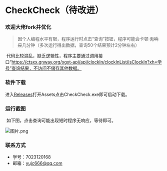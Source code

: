 # CheckCheck（待改进）

### 欢迎大佬fork并优化

> 因个人编程水平有限，程序运行时点击“查询”按钮，程序可能会卡顿 ~~无响应~~几分钟（多次运行得出数据，查询50个结果预计2分钟左右）

​		代码比较混乱，缺乏逻辑性，程序主要通过调用接口“https://ctsxx.gnway.org/xgxt-api/api/clockIn/clockInList/isClockIn?xh=学号”查询结果，不访问不储存其他数据。

### 软件下载
进入[Releases](https://github.com/Yujc666/CheckCheck/releases)打开Assets点击CheckCheck.exe即可启动下载。

### 运行截图

​		如下图，点击查询可能出现短时程序无响应，等待即可。

![图片.png](https://s2.loli.net/2022/08/21/FEdpBT3tNzkeAcZ.png)

### 联系方式

- 学号：7023120168
- 邮箱：yujc666@qq.com
